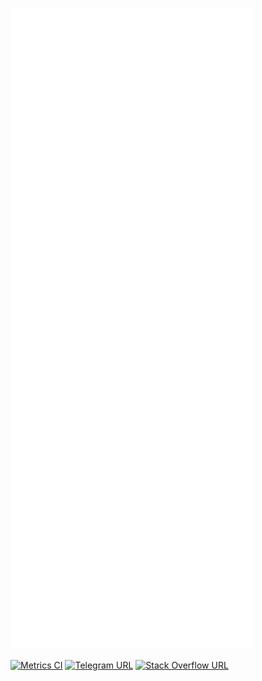 ![Metrics](/github-metrics.svg)


[<img align="center" src="https://github.com/Henriquelay/Henriquelay/actions/workflows/metrics.yml/badge.svg" alt="Metrics CI" height="18">](https://github.com/Henriquelay/Henriquelay/actions/workflows/metrics.yml)
[<img align="center" src="https://upload.wikimedia.org/wikipedia/commons/8/82/Telegram_logo.svg" alt="Telegram URL" height="24">](https://t.me/Henriquelay)
[<img align="center" src="https://upload.wikimedia.org/wikipedia/commons/e/ef/Stack_Overflow_icon.svg" alt="Stack Overflow URL" height="24">](https://stackoverflow.com/users/12921102/henriquelay)
